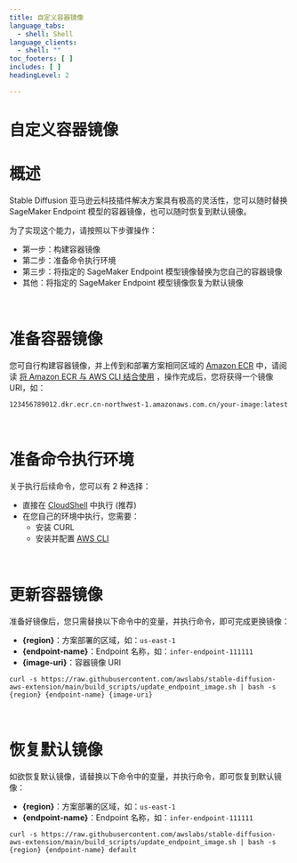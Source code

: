 ```yaml
---
title: 自定义容器镜像
language_tabs:
  - shell: Shell
language_clients:
  - shell: ""
toc_footers: [ ]
includes: [ ]
headingLevel: 2

---
```


<!-- Generator: Widdershins v4.0.1 -->

<h1 id="stable-diffusion-train-and-deploy-api">自定义容器镜像</h1>

# 概述

Stable Diffusion 亚马逊云科技插件解决方案具有极高的灵活性，您可以随时替换 SageMaker Endpoint 模型的容器镜像，也可以随时恢复到默认镜像。

为了实现这个能力，请按照以下步骤操作：

- 第一步：构建容器镜像
- 第二步：准备命令执行环境
- 第三步：将指定的 SageMaker Endpoint 模型镜像替换为您自己的容器镜像
- 其他：将指定的 SageMaker Endpoint 模型镜像恢复为默认镜像

<br>

# 准备容器镜像

您可自行构建容器镜像，并上传到和部署方案相同区域的 [Amazon ECR](https://console.aws.amazon.com/ecr)
中，请阅读 [将 Amazon ECR 与 AWS CLI 结合使用](https://docs.aws.amazon.com/zh_cn/AmazonECR/latest/userguide/getting-started-cli.html)
，操作完成后，您将获得一个镜像 URI，如：

```shell
123456789012.dkr.ecr.cn-northwest-1.amazonaws.com.cn/your-image:latest
```

<br>

# 准备命令执行环境

关于执行后续命令，您可以有 2 种选择：

- 直接在 [CloudShell](https://console.aws.amazon.com/cloudshell/home) 中执行 (推荐)
- 在您自己的环境中执行，您需要：
    - 安装 CURL
    - 安装并配置 [AWS CLI](https://docs.aws.amazon.com/zh_cn/cli/latest/userguide/cli-chap-getting-started.html)

<br>

# 更新容器镜像

准备好镜像后，您只需替换以下命令中的变量，并执行命令，即可完成更换镜像：

- **{region}**：方案部署的区域，如：`us-east-1`
- **{endpoint-name}**：Endpoint 名称，如：`infer-endpoint-111111`
- **{image-uri}**：容器镜像 URI

```shell
curl -s https://raw.githubusercontent.com/awslabs/stable-diffusion-aws-extension/main/build_scripts/update_endpoint_image.sh | bash -s {region} {endpoint-name} {image-uri}
```

<br>

# 恢复默认镜像

如欲恢复默认镜像，请替换以下命令中的变量，并执行命令，即可恢复到默认镜像：

- **{region}**：方案部署的区域，如：`us-east-1`
- **{endpoint-name}**：Endpoint 名称，如：`infer-endpoint-111111`

```shell
curl -s https://raw.githubusercontent.com/awslabs/stable-diffusion-aws-extension/main/build_scripts/update_endpoint_image.sh | bash -s {region} {endpoint-name} default
```
